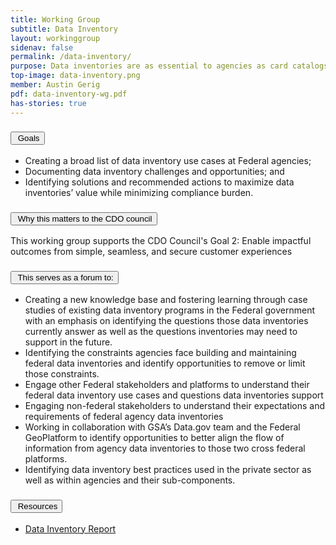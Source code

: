 ```yaml
---
title: Working Group
subtitle: Data Inventory
layout: workinggroup
sidenav: false
permalink: /data-inventory/
purpose: Data inventories are as essential to agencies as card catalogs are to libraries. These inventories make data assets discoverable to machines and humans. To inform policy decisions, CDO’s must ensure their data inventories support their agency missions. 
top-image: data-inventory.png
member: Austin Gerig
pdf: data-inventory-wg.pdf
has-stories: true
---
```


<h3 class="usa-accordion__heading"><button class="usa-accordion__button bg-accent-cool-lighter" aria-expanded="false" aria-controls="m-a1"><img src="{{site.baseurl}}/assets/images/icons/ribbon-outline.svg" class="workinggroup__accordion-icon" alt=""> Goals</button></h3>
<div id="m-a1" class="usa-accordion__content">
  <ul>
    <li>Creating a broad list of data inventory use cases at Federal agencies; </li>
    <li>Documenting data inventory challenges and opportunities; and</li>
    <li>Identifying solutions and recommended actions to maximize data inventories’ value while minimizing compliance burden.</li>
  </ul>
</div>
<h3 class="usa-accordion__heading"><button class="usa-accordion__button bg-accent-cool-lighter" aria-expanded="false" aria-controls="m-a2"><img src="{{site.baseurl}}/assets/images/icons/question-circle.svg" class="workinggroup__accordion-icon" alt=""> Why this matters to the CDO council</button></h3>
<div id="m-a2" class="usa-accordion__content">
  <p>This working group supports the CDO Council's Goal 2: Enable impactful outcomes from simple, seamless, and secure customer experiences</p>
</div>    
<h3 class="usa-accordion__heading"><button class="usa-accordion__button bg-accent-cool-lighter" aria-expanded="false" aria-controls="m-a3"><img src="{{site.baseurl}}/assets/images/icons/forum.svg" class="workinggroup__accordion-icon" alt=""> This serves as a forum to:</button></h3>
<div id="m-a3" class="usa-accordion__content">
  <ul>
    <li>Creating a new knowledge base and fostering learning through case studies of existing data inventory programs in the Federal government with an emphasis on identifying the questions those data inventories currently answer as well as the questions inventories may need to support in the future.</li>
    <li>Identifying the constraints agencies face building and maintaining federal data inventories and identify opportunities to remove or limit those constraints.</li>
    <li>Engage other Federal stakeholders and platforms to understand their federal data inventory use cases and questions data inventories support</li>
    <li>Engaging non-federal stakeholders to understand their expectations and requirements of federal agency data inventories</li>
    <li>Working in collaboration with GSA’s Data.gov team and the Federal GeoPlatform to identify opportunities to better align the flow of information from agency data inventories to those two cross federal platforms.</li>
    <li>Identifying data inventory best practices used in the private sector as well as within agencies and their sub-components.</li>
  </ul>
</div>
<h3 class="usa-accordion__heading"><button class="usa-accordion__button bg-accent-cool-lighter" aria-expanded="false" aria-controls="m-a4" aria-label="Resources in Data Inventory"><img src="{{site.baseurl}}/assets/images/icons/network-2.svg" class="workinggroup__accordion-icon" alt=""> Resources</button></h3>
<div id="m-a4" class="usa-accordion__content">
  <ul class="add-list-reset">
      <li><a href="https://resources.data.gov/resources/CDOC_Data_Inventory_Report/">Data Inventory Report</a></li>
  </ul>
</div>  